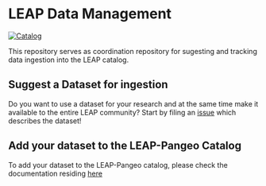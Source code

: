 # LEAP Data Management

[![Catalog](https://github.com/leap-stc/data-management/actions/workflows/catalog.yml/badge.svg)](https://github.com/leap-stc/data-management/actions/workflows/catalog.yml)

This repository serves as coordination repository for sugesting and tracking data ingestion into the LEAP catalog.

## Suggest a Dataset for ingestion

Do you want to use a dataset for your research and at the same time make it available to the entire LEAP community? Start by filing an [issue](https://github.com/leap-stc/data-management/issues/new/choose) which describes the dataset!

## Add your dataset to the LEAP-Pangeo Catalog

To add your dataset to the LEAP-Pangeo catalog, please check the documentation residing [here](https://github.com/leap-stc/leap-data-management-utils/blob/main/docs/catalog.md)
